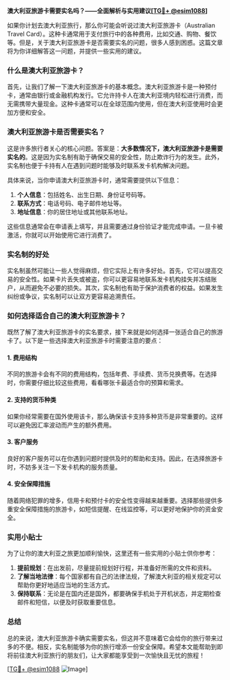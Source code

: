 **澳大利亚旅游卡需要实名吗？——全面解析与实用建议[[TG💪+ @esim1088](https://t.me/s/esim1088)]**

如果你计划去澳大利亚旅行，那么你可能会听说过澳大利亚旅游卡（Australian Travel Card）。这种卡通常用于支付旅行中的各种费用，比如交通、购物、餐饮等。但是，关于澳大利亚旅游卡是否需要实名的问题，很多人感到困惑。这篇文章将为你详细解答这一问题，并提供一些实用的建议。

### 什么是澳大利亚旅游卡？

首先，让我们了解一下澳大利亚旅游卡的基本概念。澳大利亚旅游卡是一种预付卡，通常由银行或金融机构发行。它允许持卡人在澳大利亚境内轻松进行消费，而无需携带大量现金。这种卡通常可以在全球范围内使用，但在澳大利亚使用时会更加方便和安全。

### 澳大利亚旅游卡是否需要实名？

这是许多旅行者关心的核心问题。答案是：**大多数情况下，澳大利亚旅游卡是需要实名的**。这是因为实名制有助于确保交易的安全性，防止欺诈行为的发生。此外，实名制也便于卡持有人在遇到问题时能够及时联系发卡机构解决问题。

具体来说，当你申请澳大利亚旅游卡时，通常需要提供以下信息：

1. **个人信息**：包括姓名、出生日期、身份证号码等。
2. **联系方式**：电话号码、电子邮件地址等。
3. **地址信息**：你的居住地址或其他联系地址。

这些信息通常会在申请表上填写，并且需要通过身份验证才能完成申请。一旦卡被激活，你就可以开始使用它进行消费了。

### 实名制的好处

实名制虽然可能让一些人觉得麻烦，但它实际上有许多好处。首先，它可以提高交易的安全性。如果卡片丢失或被盗，你可以更容易地联系发卡机构挂失并冻结账户，从而避免不必要的损失。其次，实名制也有助于保护消费者的权益。如果发生纠纷或争议，实名制可以让双方更容易追溯责任。

### 如何选择适合自己的澳大利亚旅游卡？

既然了解了澳大利亚旅游卡的实名要求，接下来就是如何选择一张适合自己的旅游卡了。以下是一些选择澳大利亚旅游卡时需要注意的要点：

#### 1. 费用结构

不同的旅游卡会有不同的费用结构，包括年费、手续费、货币兑换费等。在选择时，你需要仔细比较这些费用，看看哪张卡最适合你的预算和需求。

#### 2. 支持的货币种类

如果你经常需要在国外使用该卡，那么确保该卡支持多种货币是非常重要的。这样可以避免因汇率波动而产生的额外费用。

#### 3. 客户服务

良好的客户服务可以在你遇到问题时提供及时的帮助和支持。因此，在选择旅游卡时，不妨多关注一下发卡机构的服务质量。

#### 4. 安全保障措施

随着网络犯罪的增多，信用卡和预付卡的安全性变得越来越重要。选择那些提供多重安全保障措施的旅游卡，如短信提醒、在线监控等，可以更好地保护你的资金安全。

### 实用小贴士

为了让你的澳大利亚之旅更加顺利愉快，这里还有一些实用的小贴士供你参考：

1. **提前规划**：在出发前，尽量提前规划好行程，并准备好所需的文件和资料。
2. **了解当地法律**：每个国家都有自己的法律法规，了解澳大利亚的相关规定可以帮助你更好地适应当地的生活方式。
3. **保持联系**：无论是在国内还是国外，都要确保手机处于开机状态，并定期检查邮件和短信，以便及时获取重要信息。

### 总结

总的来说，澳大利亚旅游卡确实需要实名，但这并不意味着它会给你的旅行带来过多的不便。相反，实名制能够为你的旅行增添一份安全保障。希望本文能帮助到即将前往澳大利亚旅行的朋友们，让大家都能享受到一次愉快且无忧的旅程！

[[TG💪+ @esim1088](https://t.me/s/esim1088) ![Image](https://i.postimg.cc/4NQfJmqS/Snipaste-2025-05-13-00-14-12.png)]